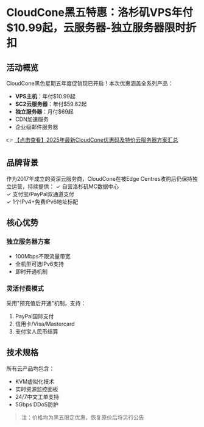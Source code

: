 # CloudCone黑五特惠：洛杉矶VPS年付$10.99起，云服务器-独立服务器限时折扣

## 活动概览
CloudCone黑色星期五年度促销现已开启！本次优惠涵盖全系列产品：
- **VPS主机**：年付$10.99起
- **SC2云服务器**：年付$59.82起
- **独立服务器**：月付$69起
- CDN加速服务
- 企业级邮件服务器

👉 [【点击查看】2025年最新CloudCone优惠码及特价云服务器方案汇总](https://bit.ly/Cloudcone)

## 品牌背景
作为2017年成立的资深云服务商，CloudCone在被Edge Centres收购后仍保持独立运营，持续提供：
✓ 自营洛杉矶MC数据中心  
✓ 支付宝/PayPal双通道支付  
✓ 1个IPv4+免费IPv6地址标配

## 核心优势
### 独立服务器方案
- 100Mbps不限流量带宽
- 全机型可选IPv6支持
- 即时开通机制

### 灵活付费模式
采用"预充值后开通"机制，支持：
1. PayPal国际支付
2. 信用卡/Visa/Mastercard
3. 支付宝人民币结算

## 技术规格
所有云产品均包含：
- KVM虚拟化技术
- 实时资源监控面板
- 24/7中文工单支持
- 5Gbps DDoS防护

> 注：价格均为黑五限定优惠，恢复原价后将另行公告